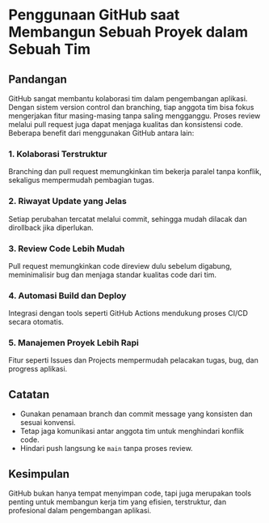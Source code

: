# Penggunaan GitHub saat Membangun Sebuah Proyek dalam Sebuah Tim

## Pandangan

GitHub sangat membantu kolaborasi tim dalam pengembangan aplikasi. Dengan sistem version control dan branching, tiap anggota tim bisa fokus mengerjakan fitur masing-masing tanpa saling mengganggu. Proses review melalui pull request juga dapat menjaga kualitas dan konsistensi code. Beberapa benefit dari menggunakan GitHub antara lain:

### 1. **Kolaborasi Terstruktur**
Branching dan pull request memungkinkan tim bekerja paralel tanpa konflik, sekaligus mempermudah pembagian tugas.

### 2. **Riwayat Update yang Jelas**
Setiap perubahan tercatat melalui commit, sehingga mudah dilacak dan dirollback jika diperlukan.

### 3. **Review Code Lebih Mudah**
Pull request memungkinkan code direview dulu sebelum digabung, meminimalisir bug dan menjaga standar kualitas code dari tim.

### 4. **Automasi Build dan Deploy**
Integrasi dengan tools seperti GitHub Actions mendukung proses CI/CD secara otomatis.

### 5. **Manajemen Proyek Lebih Rapi**
Fitur seperti Issues dan Projects mempermudah pelacakan tugas, bug, dan progress aplikasi.

## Catatan

- Gunakan penamaan branch dan commit message yang konsisten dan sesuai konvensi.
- Tetap jaga komunikasi antar anggota tim untuk menghindari konflik code.
- Hindari push langsung ke `main` tanpa proses review.

## Kesimpulan

GitHub bukan hanya tempat menyimpan code, tapi juga merupakan tools penting untuk membangun kerja tim yang efisien, terstruktur, dan profesional dalam pengembangan aplikasi.

